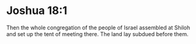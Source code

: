 # Joshua 18:1

Then the whole congregation of the people of Israel assembled at Shiloh and set up the tent of meeting there. The land lay subdued before them.
